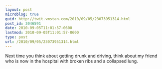 ```yaml
---
layout: post
microblog: true
guid: http://twit.vmstan.com/2010/09/05/23073951314.html
post_id: 3046591
date: 2010-09-05T11:01:57-0600
lastmod: 2010-09-05T11:01:57-0600
type: post
url: /2010/09/05/23073951314.html
---
```

Next time you think about getting drunk and driving, think about my friend who is now in the hospital with broken ribs and a collapsed lung.
